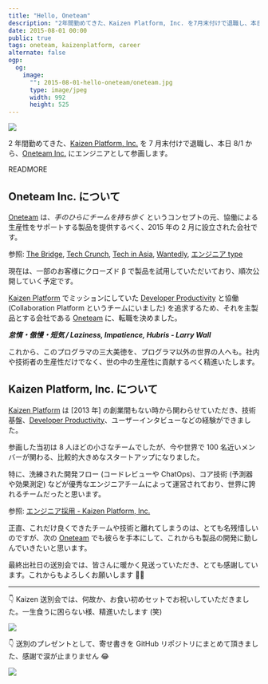 ```yaml
---
title: "Hello, Oneteam"
description: "2年間勤めてきた、Kaizen Platform, Inc. を7月末付けで退職し、本日 8/1 から、Oneteam Inc. に参画します。"
date: 2015-08-01 00:00
public: true
tags: oneteam, kaizenplatform, career
alternate: false
ogp:
  og:
    image:
      "": 2015-08-01-hello-oneteam/oneteam.jpg
      type: image/jpeg
      width: 992
      height: 525
---
```


![](2015-08-01-hello-oneteam/oneteam.jpg)

2 年間勤めてきた、[Kaizen Platform, Inc.] を 7 月末付けで退職し、本日 8/1 から、[Oneteam Inc.] にエンジニアとして参画します。

READMORE

## Oneteam Inc. について

[Oneteam] は、_手のひらにチームを持ち歩く_ というコンセプトの元、協働による生産性をサポートする製品を提供するべく、2015 年の 2 月に設立された会社です。

参照: [The Bridge](http://thebridge.jp/2015/05/oneteam-raised-60m-yen-from-cav), [Tech Crunch](http://jp.techcrunch.com/2015/05/15/jp150514_oneteam/), [Tech in Asia](https://www.techinasia.com/japan-oneteam-seed-funding/), [Wantedly](https://www.wantedly.com/companies/oneteam), [エンジニア type](http://engineer.typemag.jp/article/oneteam_neo)

現在は、一部のお客様にクローズド β で製品を試用していただいており、順次公開していく予定です。

[Kaizen Platform] でミッションにしていた [Developer Productivity] と協働 (Collaboration Platform というチームにいました) を追求するため、それを主製品とする会社である [Oneteam] に、転職を決めました。

**_怠惰・傲慢・短気 / Laziness, Impatience, Hubris - Larry Wall_**

これから、このプログラマの三大美徳を、プログラマ以外の世界の人へも。社内や技術者の生産性だけでなく、世の中の生産性に貢献するべく精進いたします。

## Kaizen Platform, Inc. について

[Kaizen Platform] は [2013 年] の創業間もない時から関わらせていただき、技術基盤、[Developer Productivity]、ユーザーインタビューなどの経験ができました。

参画した当初は 8 人ほどの小さなチームでしたが、今や世界で 100 名近いメンバーが関わる、比較的大きめなスタートアップになりました。

特に、洗練された開発フロー (コードレビューや ChatOps)、コア技術 (予測器や効果測定) などが優秀なエンジニアチームによって運営されており、世界に誇れるチームだったと思います。

参照: [エンジニア採用 - Kaizen Platform, Inc.]

正直、これだけ良くできたチームや技術と離れてしまうのは、とても名残惜しいのですが、次の [Oneteam] でも彼らを手本にして、これからも製品の開発に勤しんでいきたいと思います。

最終出社日の送別会では、皆さんに暖かく見送っていただき、とても感謝しています。これからもよろしくお願いします 🙇‍♂️

---

👇 Kaizen 送別会では、何故か、お食い初めセットでお祝いしていただきました。一生食うに困らない様、精進いたします (笑)

![](2015-08-01-hello-oneteam/okuizome.jpg)

👇 送別のプレゼントとして、寄せ書きを GitHub リポジトリにまとめて頂きました、感謝で涙が止まりません 😂

![](2015-08-01-hello-oneteam/yosegaki.png)

[oneteam]: https://one-team.com/
[oneteam inc.]: https://one-team.com/
[kaizen platform]: https://kaizenplatform.com/
[kaizen platform, inc.]: https://kaizenplatform.com/
[2013年]: https://ja.ngs.io/2013/12/30/shokan2013/
[developer productivity]: /t/developer-productivity/
[ci ビルドの閲覧アプリ]: /t/ci2go/
[エンジニア採用 - kaizen platform, inc.]: https://kaizenplatform.com/hiring/engineer.html
